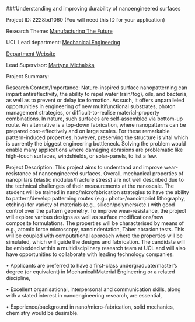 ###Understanding and improving durability of nanoengineered surfaces

Project ID: 2228bd1060
(You will need this ID for your application)

Research Theme: [Manufacturing The Future](../themes/manufacturing-the-future.md)

UCL Lead department: [Mechanical Engineering](../departments/mechanical-engineering.md)

[Department Website](https://www.ucl.ac.uk/mechanical-engineering)

Lead Supervisor: [Martyna Michalska](https://iris.ucl.ac.uk/iris/browse/profile?upi=MMICH02)

Project Summary:

Research Context/Importance:
 Nature-inspired surface nanopatterning can impart antireflectivity, the ability to repel water (rain/fog), oils, and bacteria, as well as to prevent or delay ice formation. As such, it offers unparalleled opportunities in engineering of new multifunctional substrates, photon management strategies, or difficult-to-realise material-property combinations. In nature, such surfaces are self-assembled via bottom-up route. An alternative is a top-down fabrication, where nanopatterns can be prepared cost-effectively and on large scales. For these remarkable pattern-induced properties, however, preserving the structure is vital which is currently the biggest engineering bottleneck. Solving the problem would enable many applications where damaging abrasions are problematic like high-touch surfaces, windshields, or solar-panels, to list a few. 
 
 Project Description:
 This project aims to understand and improve wear-resistance of
 nanoengineered surfaces. Overall, mechanical properties of nanopillars
 (elastic modulus/fracture stress) are not well described due to the technical challenges of their measurements at the nanoscale. The student will be trained in nano/microfabrication strategies to have the ability to pattern/develop patterning routes (e.g.: photo-/nanoimprint lithography, etching) for variety of materials (e.g., silicon/polymers/etc.) with good control over the pattern geometry. To improve wear-resistance, the project will explore various designs as well as surface modifications/new composite formulations. The properties will be characterised by means of e.g., atomic force microscopy, nanoindentation, Taber abrasion tests. This will be coupled with computational approach where the properties will be simulated, which will guide the designs and fabrication. The candidate will be embedded within a multidisciplinary research team at UCL and will also have opportunities to collaborate with leading technology companies.
 
 
 • Applicants are preferred to have a first-class undergraduate/master’s degree (or equivalent) in Mechanical/Material Engineering or a related discipline,
 
 • Excellent organisational, interpersonal and communication skills, along with a stated interest in nanoengineering research, are essential,
 
 • Experience/background in nano/micro-fabrication, solid mechanics,
 chemistry would be desirable.